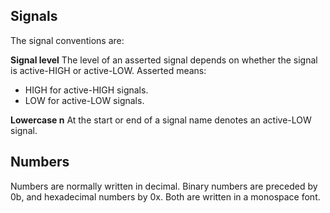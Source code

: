 ## Signals

The signal conventions are:

**Signal level** The level of an asserted signal depends on whether the signal is active-HIGH or active-LOW. Asserted means:

- HIGH for active-HIGH signals.
- LOW for active-LOW signals.

**Lowercase n** At the start or end of a signal name denotes an active-LOW signal.

## Numbers

Numbers are normally written in decimal. Binary numbers are preceded by 0b, and hexadecimal numbers by 0x. Both are written in a monospace font.